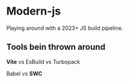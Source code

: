 # Modern-js

Playing around with a 2023+ JS build pipeline.

## Tools bein thrown around

**Vite** vs EsBuild vs Turbopack

Babel vs **SWC**

